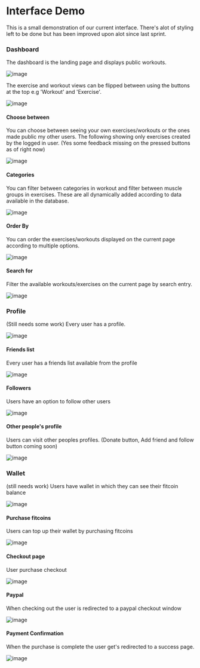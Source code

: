 # Interface Demo
This is a small demonstration of our current interface. There's alot of styling left to be done but has 
been improved upon alot since last sprint.

### Dashboard
The dashboard is the landing page and displays public workouts.

![image](img/workout_public_dashboard_demo.PNG)

The exercise and workout views can be flipped between using the buttons at the top e.g 'Workout' and 'Exercise'.

![image](img/dashboard_exercises_demo.PNG)

#### Choose between
You can choose between seeing your own exercises/workouts or the ones made public my other users. The following showing
only exercises created by the logged in user. (Yes some feedback missing on the pressed buttons as of right now)

![image](img/dashboard_own_exercises_demo.PNG)

#### Categories
You can filter between categories in workout and filter between muscle groups in exercises. These are all dynamically
added according to data available in the database.

![image](img/dashboard_workout_categories_demo.PNG)

#### Order By
You can order the exercises/workouts displayed on the current page according to multiple options.

![image](img/order_by_demo.PNG)

#### Search for
Filter the available workouts/exercises on the current page by search entry.

![image](img/dashboard_search_bar_demo.PNG)

### Profile
(Still needs some work)
Every user has a profile.

![image](img/profile.PNG)

#### Friends list
Every user has a friends list available from the profile

![image](img/myfriends.PNG)

#### Followers
Users have an option to follow other users

![image](img/follower_list.PNG)

#### Other people's profile
Users can visit other peoples profiles. (Donate button, Add friend and follow button coming soon)

![image](img/slug_profile.PNG)

### Wallet
(still needs work)
Users have wallet in which they can see their fitcoin balance

![image](img/user_wallet.PNG)

#### Purchase fitcoins
Users can top up their wallet by purchasing fitcoins

![image](img/purchase_fitcoins.PNG)

#### Checkout page
User purchase checkout

![image](img/topaypal_fitcoins.PNG)

#### Paypal
When checking out the user is redirected to a paypal checkout window

![image](img/paypal_fitcoins.PNG)

#### Payment Confirmation
When the purchase is complete the user get's redirected to a success page.

![image](img/payment_complete.PNG)